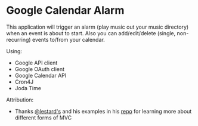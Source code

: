 # Google Calendar Alarm
This application will trigger an alarm (play music out your music directory) when an event is about to start.
Also you can add/edit/delete (single, non-recurring) events to/from your calendar.

Using:

- Google API client
- Google OAuth client
- Google Calendar API
- Cron4J
- Joda Time

Attribution:

- Thanks [@lestard's](https://github.com/lestard) and his examples in his [repo](https://github.com/lestard/juggr_model-view-star) for learning more about different forms of MVC
